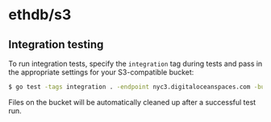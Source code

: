 ethdb/s3
========

## Integration testing

To run integration tests, specify the `integration` tag during tests and pass
in the appropriate settings for your S3-compatible bucket:

```sh
$ go test -tags integration . -endpoint nyc3.digitaloceanspaces.com -bucket gochain-test -access-key-id 00000000000000000000 -secret-access-key 0000000/00000000000000000000000000000000000
```

Files on the bucket will be automatically cleaned up after a successful test run.